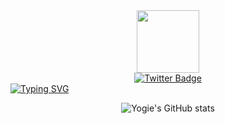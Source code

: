 <div id="header" align="center">
  <img src="https://media.giphy.com/media/M9gbBd9nbDrOTu1Mqx/giphy.gif" width="100"/>
  <div id="badges">
  <a href="https://twitter.com/yogialfin23">
    <img src="https://img.shields.io/badge/Twitter-blue?style=for-the-badge&logo=twitter&logoColor=white" alt="Twitter Badge"/>
  </a>
</div>
</div>
<a href="https://git.io/typing-svg"><img src="https://readme-typing-svg.demolab.com?font=Poppins&size=48&duration=2800&pause=2000&color=FAFAFA&center=true&vCenter=true&width=940&height=500&lines=Welcome+to+my+github+profile!" alt="Typing SVG" /></a>
</br>

<div align = "center">

<p>

![Yogie's GitHub stats](https://github-readme-stats-git-masterrstaa-rickstaa.vercel.app/api?username=yogiealfin&show_icons=true&theme=tokyonight)

</p>

</div>

